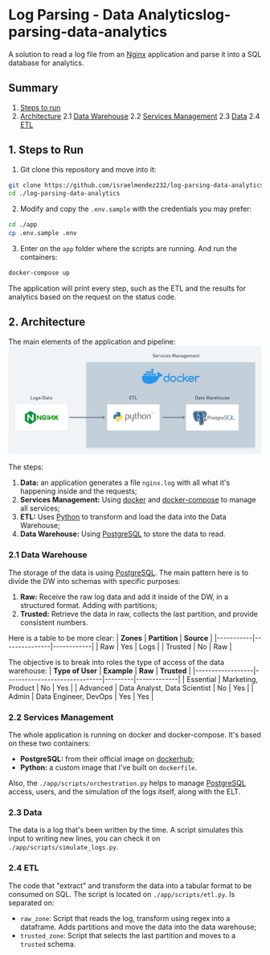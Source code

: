# Log Parsing - Data Analyticslog-parsing-data-analytics
A solution to read a log file from an [Nginx](https://www.nginx.com/) application and parse it into a SQL database for analytics.

## Summary
1. [Steps to run](#1-steps-to-run)
2. [Architecture](#2-architecture)
2.1 [Data Warehouse](#21-data-warehouse)
2.2 [Services Management](#22-services-management)
2.3 [Data](#23-data)
2.4 [ETL](#24-etl)

## 1. Steps to Run
1. Git clone this repository and move into it:
``` bash
git clone https://github.com/israelmendez232/log-parsing-data-analytics.git
cd ./log-parsing-data-analytics
```

2. Modify and copy the `.env.sample` with the credentials you may prefer:
``` bash
cd ./app
cp .env.sample .env
```

3. Enter on the `app` folder where the scripts are running. And run the containers:
``` bash
docker-compose up
```

The application will print every step, such as the ETL and the results for analytics based on the request on the status code. 

## 2. Architecture
The main elements of the application and pipeline: <br>
![Main Architecture](images/main_architecture.png "Application and Pipeline")

The steps:
1. **Data:** an application generates a file `nginx.log` with all what it's happening inside and the requests;
2. **Services Management:** Using [docker](https://www.docker.com/) and [docker-compose](https://docs.docker.com/compose/) to manage all services;
3. **ETL:** Uses [Python](https://www.python.org/) to transform and load the data into the Data Warehouse;
4. **Data Warehouse:** Using [PostgreSQL](https://www.postgresql.org/) to store the data to read.

### 2.1 Data Warehouse
The storage of the data is using [PostgreSQL](https://www.postgresql.org/). The main pattern here is to divide the DW into schemas with specific purposes:
1. **Raw:** Receive the raw log data and add it inside of the DW, in a structured format. Adding with partitions;
2. **Trusted:** Retrieve the data in raw, collects the last partition, and provide consistent numbers.

Here is a table to be more clear:
| **Zones** | **Partition** | **Source** |
|-----------|---------------|------------|
| Raw       | Yes           | Logs       |
| Trusted   | No            | Raw        |

The objective is to break into roles the type of access of the data warehouse:
| **Type of User** | **Example**                  | **Raw** | **Trusted** |
|------------------|------------------------------|---------|-------------|
| Essential        | Marketing, Product           | No      | Yes         |
| Advanced         | Data Analyst, Data Scientist | No      | Yes         |
| Admin            | Data Engineer, DevOps        | Yes     | Yes         |


### 2.2 Services Management
The whole application is running on docker and docker-compose. It's based on these two containers:
- **PostgreSQL:** from their official image on [dockerhub](https://hub.docker.com/_/postgres);
- **Python:** a custom image that I've built on `dockerfile`. 

Also, the `./app/scripts/orchestration.py` helps to manage [PostgreSQL](https://www.postgresql.org/) access, users, and the simulation of the logs itself, along with the ELT.

### 2.3 Data
The data is a log that's been written by the time. A script simulates this input to writing new lines, you can check it on `./app/scripts/simulate_logs.py`.

### 2.4 ETL
The code that "extract" and transform the data into a tabular format to be consumed on SQL. The script is located on `./app/scripts/etl.py`. Is separated on:
- `raw_zone`: Script that reads the log, transform using regex into a dataframe. Adds partitions and move the data into the data warehouse;
- `trusted_zone`: Script that selects the last partition and moves to a `trusted` schema.
